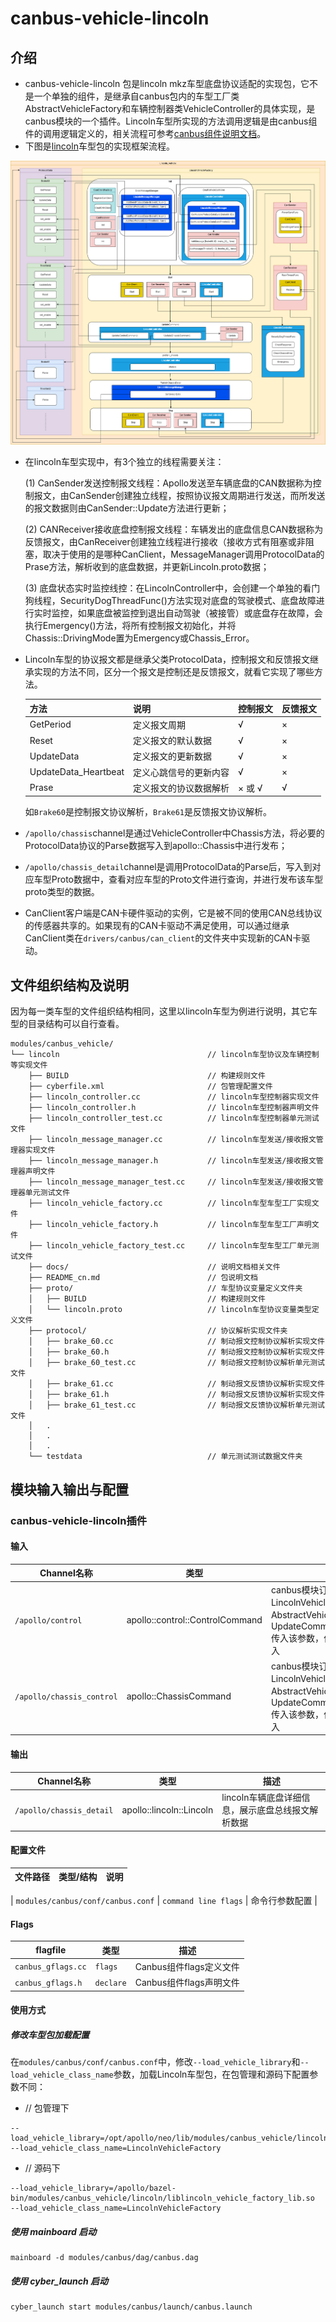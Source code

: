 # canbus-vehicle-lincoln

## 介绍

- canbus-vehicle-lincoln 包是lincoln mkz车型底盘协议适配的实现包，它不是一个单独的组件，是继承自canbus包内的车型工厂类AbstractVehicleFactory和车辆控制器类VehicleController的具体实现，是canbus模块的一个插件。Lincoln车型所实现的方法调用逻辑是由canbus组件的调用逻辑定义的，相关流程可参考[canbus组件说明文档](../../canbus/README_cn.md)。
- 下图是[lincoln](./lincoln)车型包的实现框架流程。

![canbus_vheicle_structure](./docs/images/canbus_vehicle_structure.png)

- 在lincoln车型实现中，有3个独立的线程需要关注：

    (1) CanSender发送控制报文线程：Apollo发送至车辆底盘的CAN数据称为控制报文，由CanSender创建独立线程，按照协议报文周期进行发送，而所发送的报文数据则由CanSender::Update方法进行更新；

    (2) CANReceiver接收底盘控制报文线程：车辆发出的底盘信息CAN数据称为反馈报文，由CanReceiver创建独立线程进行接收（接收方式有阻塞或非阻塞，取决于使用的是哪种CanClient，MessageManager调用ProtocolData的Prase方法，解析收到的底盘数据，并更新Lincoln.proto数据；

    (3) 底盘状态实时监控线控：在LincolnController中，会创建一个单独的看门狗线程，SecurityDogThreadFunc()方法实现对底盘的驾驶模式、底盘故障进行实时监控，如果底盘被监控到退出自动驾驶（被接管）或底盘存在故障，会执行Emergency()方法，将所有控制报文初始化，并将Chassis::DrivingMode置为Emergency或Chassis_Error。

- Lincoln车型的协议报文都是继承父类ProtocolData，控制报文和反馈报文继承实现的方法不同，区分一个报文是控制还是反馈报文，就看它实现了哪些方法。

    | 方法 | 说明 | 控制报文 | 反馈报文 |
    | --- | --- | --- | --- |
    | GetPeriod | 定义报文周期 | √ | × |
    | Reset | 定义报文的默认数据 | √ | × |
    | UpdateData | 定义报文的更新数据 | √ | × |
    | UpdateData_Heartbeat | 定义心跳信号的更新内容 | √ | × |
    | Prase | 定义报文的协议数据解析 | × 或 √ | √ |

    如`Brake60`是控制报文协议解析，`Brake61`是反馈报文协议解析。

- `/apollo/chassis`channel是通过VehicleController中Chassis方法，将必要的ProtocolData协议的Parse数据写入到apollo::Chassis中进行发布；

- `/apollo/chassis_detail`channel是调用ProtocolData的Parse后，写入到对应车型Proto数据中，查看对应车型的Proto文件进行查询，并进行发布该车型proto类型的数据。

- CanClient客户端是CAN卡硬件驱动的实例，它是被不同的使用CAN总线协议的传感器共享的。如果现有的CAN卡驱动不满足使用，可以通过继承CanClient类在`drivers/canbus/can_client`的文件夹中实现新的CAN卡驱动。


## 文件组织结构及说明
因为每一类车型的文件组织结构相同，这里以lincoln车型为例进行说明，其它车型的目录结构可以自行查看。
```shell
modules/canbus_vehicle/
└── lincoln                                 // lincoln车型协议及车辆控制等实现文件
    ├── BUILD                               // 构建规则文件
    ├── cyberfile.xml                       // 包管理配置文件
    ├── lincoln_controller.cc               // lincoln车型控制器实现文件
    ├── lincoln_controller.h                // lincoln车型控制器声明文件
    ├── lincoln_controller_test.cc          // lincoln车型控制器单元测试文件
    ├── lincoln_message_manager.cc          // lincoln车型发送/接收报文管理器实现文件
    ├── lincoln_message_manager.h           // lincoln车型发送/接收报文管理器声明文件
    ├── lincoln_message_manager_test.cc     // lincoln车型发送/接收报文管理器单元测试文件
    ├── lincoln_vehicle_factory.cc          // lincoln车型车型工厂实现文件
    ├── lincoln_vehicle_factory.h           // lincoln车型车型工厂声明文件
    ├── lincoln_vehicle_factory_test.cc     // lincoln车型车型工厂单元测试文件
    ├── docs/                               // 说明文档相关文件
    ├── README_cn.md                        // 包说明文档
    ├── proto/                              // 车型协议变量定义文件夹
    │   ├── BUILD                           // 构建规则文件
    │   └── lincoln.proto                   // lincoln车型协议变量类型定义文件
    ├── protocol/                           // 协议解析实现文件夹
    │   ├── brake_60.cc                     // 制动报文控制协议解析实现文件
    │   ├── brake_60.h                      // 制动报文控制协议解析实现文件
    │   ├── brake_60_test.cc                // 制动报文控制协议解析单元测试文件
    │   ├── brake_61.cc                     // 制动报文反馈协议解析实现文件
    │   ├── brake_61.h                      // 制动报文反馈协议解析实现文件
    │   ├── brake_61_test.cc                // 制动报文反馈协议解析单元测试文件
    │   .
    │   .
    │   .
    └── testdata                            // 单元测试测试数据文件夹
```


## 模块输入输出与配置

### canbus-vehicle-lincoln插件

#### 输入
|  Channel名称  | 类型  | 描述  |
| ---- | ---- | ---- |
| `/apollo/control` | apollo::control::ControlCommand | canbus模块订阅该消息，LincolnVehicleFactory继承AbstractVehicleFactory基类方法UpdateCommand(ControlCommand)传入该参数，作为lincoln车型插件的输入 |
| `/apollo/chassis_control`| apollo::ChassisCommand | canbus模块订阅该消息，LincolnVehicleFactory继承AbstractVehicleFactory基类方法UpdateCommand(ChassisCommand)传入该参数，作为lincoln车型插件的输入 |

#### 输出
| Channel名称  | 类型  | 描述 |
| ---- | ---- | ---- |
| `/apollo/chassis_detail` | apollo::lincoln::Lincoln | lincoln车辆底盘详细信息，展示底盘总线报文解析数据 |

#### 配置文件
| 文件路径 | 类型/结构 | 说明 |
| ---- | ---- | ---- |

| `modules/canbus/conf/canbus.conf` | `command line flags` | 命令行参数配置 |

#### Flags
| flagfile | 类型 | 描述 |
| ---- | ---- | ------ |
| `canbus_gflags.cc` | `flags` | Canbus组件flags定义文件 |
| `canbus_gflags.h` | `declare` | Canbus组件flags声明文件 |

#### 使用方式

##### 修改车型包加载配置
在`modules/canbus/conf/canbus.conf`中，修改`--load_vehicle_library`和`--load_vehicle_class_name`参数，加载Lincoln车型包，在包管理和源码下配置参数不同：
- // 包管理下
```
--load_vehicle_library=/opt/apollo/neo/lib/modules/canbus_vehicle/lincoln/liblincoln_vehicle_factory_lib.so
--load_vehicle_class_name=LincolnVehicleFactory
```

- // 源码下
```
--load_vehicle_library=/apollo/bazel-bin/modules/canbus_vehicle/lincoln/liblincoln_vehicle_factory_lib.so
--load_vehicle_class_name=LincolnVehicleFactory
```

##### 使用 mainboard 启动

```shell
mainboard -d modules/canbus/dag/canbus.dag
```

##### 使用 cyber_launch 启动

```shell
cyber_launch start modules/canbus/launch/canbus.launch
```
